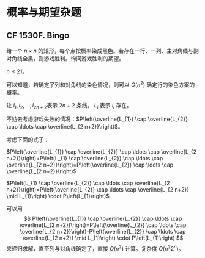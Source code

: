 # 概率与期望杂题

## CF 1530F. Bingo

给一个 $n\times n$ 的矩形，每个点按概率染成黑色。若存在一行、一列、主对角线与副对角线全黑，则游戏胜利。询问游戏胜利的期望。

$n\le 21$​。

可以知道，若确定了列和对角线的染色情况，则可以 $O(n^2)$ 确定行的染色方案的概率。

让 $l_{1}, l_{2}, \ldots, l_{2 n+2}$​ 表示 $2 n+2$​ 条线。 $L_{i}$​ 表示 $l_{i}$​ 存在。

不妨去考虑游戏失败的情况：$P\left(\overline{L_{1}} \cap \overline{L_{2}} \cap \ldots \cap \overline{L_{2 n+2}}\right)$​​​​​​​。

考虑下面的式子：

$P\left(\overline{L_{1}} \cap \overline{L_{2}} \cap \ldots \cap \overline{L_{2 n+2}}\right)+P\left(L_{1} \cap \overline{L_{2}} \cap \ldots \cap \overline{L_{2 n+2}}\right)=P\left(\overline{L_{2}} \cap \ldots \cap \overline{L_{2 n+2}}\right)$

$P\left(L_{1} \cap \overline{L_{2}} \cap \ldots \cap \overline{L_{2 n+2}}\right)=P\left(\overline{L_{2}} \cap \ldots \cap \overline{L_{2 n+2}} \mid L_{1}\right) \cdot P\left(L_{1}\right)$

可以用
$$
P\left(\overline{L_{1}} \cap \overline{L_{2}} \cap \ldots \cap \overline{L_{2 n+2}}\right)=P\left(\overline{L_{2}} \cap \ldots \cap \overline{L_{2 n+2}}\right)-P\left(\overline{L_{2}} \cap \ldots \cap \overline{L_{2 n+2}} \mid L_{1}\right) \cdot P\left(L_{1}\right)
$$
来递归求解，直至列与对角线确定了，直接 $O(n^2)$ 计算。复杂度 $O(n^2 2^n)$。

